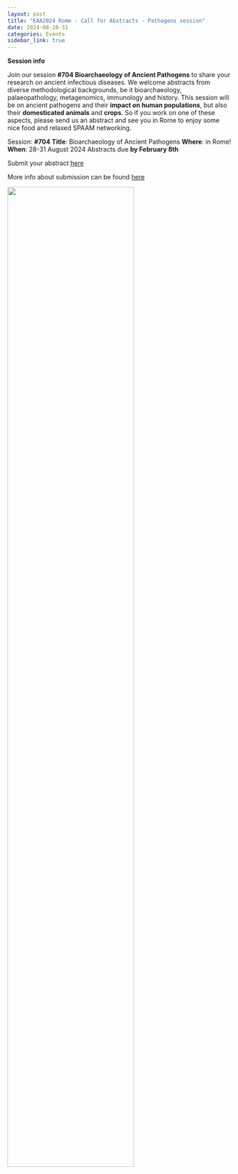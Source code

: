 ```yaml
---
layout: post
title: "EAA2024 Rome - Call for Abstracts - Pathogens session"
date: 2024-08-28-31
categories: Events
sidebar_link: true
---
```


**Session info**

Join our session **#704 Bioarchaeology of Ancient Pathogens** to share your research on ancient infectious diseases. We welcome abstracts from diverse methodological backgrounds, be it bioarchaeology, palaeopathology, metagenomics, immunology and history.
This session will be on ancient pathogens and their **impact on human populations**, but also their **domesticated animals** and **crops**. So if you work on one of these aspects, please send us an abstract and see you in Rome to enjoy some nice food and relaxed SPAAM networking.

Session: **#704**
**Title**: Bioarchaeology of Ancient Pathogens
**Where**: in Rome!
**When**: 28-31 August 2024
Abstracts due **by February 8th**

Submit your abstract [here](https://submissions.e-a-a.org/eaa2024/)

More info about submission can be found [here](https://www.e-a-a.org/EAA2024)

<img src="/workspace/spaam-community.github.io/assets/media/EAA_2024_pathogens.png" class="left" width="75%" >
